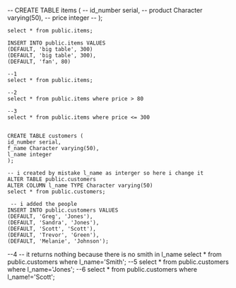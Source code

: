 --  CREATE TABLE items (
--  	id_number serial,
--  	product Character varying(50),
--  	price integer
--  	);
	
	select * from public.items;
	
	INSERT INTO public.items VALUES
	(DEFAULT, 'big table', 300)
	(DEFAULT, 'big table', 300),
	(DEFAULT, 'fan', 80)

	--1
	select * from public.items;
	
	--2
	select * from public.items where price > 80
	
	--3
	select * from public.items where price <= 300


  	CREATE TABLE customers (
  	id_number serial,
  	f_name Character varying(50),
  	l_name integer
  	);
	
	-- i created by mistake l_name as interger so here i change it
	ALTER TABLE public.customers
    ALTER COLUMN l_name TYPE Character varying(50)
	select * from public.customers;

	 -- i added the people
	INSERT INTO public.customers VALUES
	(DEFAULT, 'Greg', 'Jones'),
	(DEFAULT, 'Sandra', 'Jones'),
	(DEFAULT, 'Scott', 'Scott'),
	(DEFAULT, 'Trevor', 'Green'),
	(DEFAULT, 'Melanie', 'Johnson');
	
--4
-- it returns nothing because there is no smith in l_name
select * from public.customers where l_name='Smith'; 
--5
select * from public.customers where l_name='Jones'; 
--6
select * from public.customers where l_name!='Scott'; 

